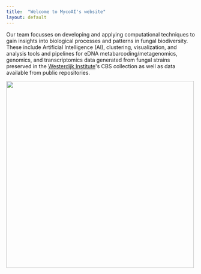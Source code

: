 ```yaml
---
title:  "Welcome to MycoAI's website"
layout: default
---
```


Our team focusses on developing and applying computational techniques to gain insights into biological processes and patterns in fungal biodiversity.
These include Artificial Intelligence (AI), clustering, visualization, and analysis tools and pipelines for eDNA metabarcoding/metagenomics, genomics, and 
transcriptomics data generated from fungal strains preserved in the [Westerdijk Institute](https://wi.knaw.nl/)'s CBS collection as well as data available from public repositories.

<img src="https://MycoAI.github.io/photos/photos/logo31_dutch_biodiversity_MycoAI.png" height="500" />
